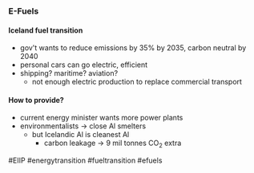 ### E-Fuels
#### Iceland fuel transition
- gov't wants to reduce emissions by 35% by 2035, carbon neutral by 2040
- personal cars can go electric, efficient
- shipping? maritime? aviation?
	- not enough electric production to replace commercial transport
#### How to provide?
- current energy minister wants more power plants
- environmentalists -> close Al smelters
	- but Icelandic Al is cleanest Al
		- carbon leakage -> 9 mil tonnes CO<sub>2</sub> extra

#EIIP #energytransition #fueltransition #efuels